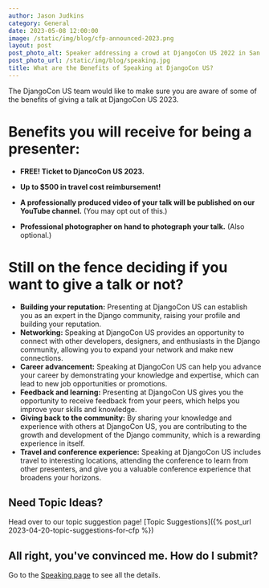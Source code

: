 ```yaml
---
author: Jason Judkins
category: General
date: 2023-05-08 12:00:00
image: /static/img/blog/cfp-announced-2023.png
layout: post
post_photo_alt: Speaker addressing a crowd at DjangoCon US 2022 in San Diego
post_photo_url: /static/img/blog/speaking.jpg
title: What are the Benefits of Speaking at DjangoCon US?
---
```


The DjangoCon US team would like to make sure you are aware of some of the benefits of giving a talk at DjangoCon US 2023.

# Benefits you will receive for being a presenter:

- **FREE! Ticket to DjancoCon US 2023.**

- **Up to $500 in travel cost reimbursement!**

- **A professionally produced video of your talk will be published on our YouTube channel.** (You may opt out of this.)

- **Professional photographer on hand to photograph your talk.** (Also optional.)

# Still on the fence deciding if you want to give a talk or not?

- **Building your reputation:** Presenting at DjangoCon US can establish you as an expert in the Django community, raising your profile and building your reputation.
- **Networking:** Speaking at DjangoCon US provides an opportunity to connect with other developers, designers, and enthusiasts in the Django community, allowing you to expand your network and make new connections.
- **Career advancement:** Speaking at DjangoCon US can help you advance your career by demonstrating your knowledge and expertise, which can lead to new job opportunities or promotions.
- **Feedback and learning:** Presenting at DjangoCon US gives you the opportunity to receive feedback from your peers, which helps you improve your skills and knowledge.
- **Giving back to the community:** By sharing your knowledge and experience with others at DjangoCon US, you are contributing to the growth and development of the Django community, which is a rewarding experience in itself.
- **Travel and conference experience:** Speaking at DjangoCon US includes travel to interesting locations, attending the conference to learn from other presenters, and give you a valuable conference experience that broadens your horizons.

## Need Topic Ideas?

Head over to our topic suggestion page! [Topic Suggestions]({% post_url 2023-04-20-topic-suggestions-for-cfp %})

## All right, you've convinced me. How do I submit?

Go to the [Speaking page](/speaking/) to see all the details.
